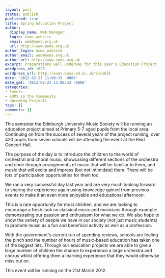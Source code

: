 ```yaml
---
layout: post
status: publish
published: true
title: Spring Education Project
author:
  display_name: Web Manager
  login: eums_website
  email: web@eums.org.uk
  url: http://www.eums.org.uk
author_login: eums_website
author_email: web@eums.org.uk
author_url: http://www.eums.org.uk
excerpt: Preparations well underway for this year's Education Project
wordpress_id: 1625
wordpress_url: http://eums.eusa.ed.ac.uk/?p=1625
date: '2012-02-23 11:00:33 -0800'
date_gmt: '2012-02-23 11:00:33 -0800'
categories:
- Events
- EUMS in the Community
- Upcoming Projects
tags: []
comments: []
---
```

<p>This semester the Edinburgh University Music Society will be running an education project aimed at Primary 5-7 aged pupils from the local area. Continuing on from the success of several years of the project running, over 420 pupils from seven schools will be attending the event at the Reid Concert Hall.</p></p>
<p>The purpose of the day is to introduce the children to the world of orchestral and choral music, showcasing different sections of the orchestra and choir through arrangements of music that will be familiar to them, and music that will excite and impress (but not intimidate) them. There will be lots of participation opportunities for them too.</p></p>
<p>We ran a very successful day last year and are very much looking forward to sharing the experience again using knowledge gained from previous events to make it an even more enjoyable and educational afternoon.</p></p>
<p>This is a rare opportunity for most children, and we are looking to encourage a fresh look on classical music and musicians through example: demonstrating our passion and enthusiasm for what we do. We also hope to show the variety of people we have in our society (not just music students) to promote music as a fun and beneficial activity as well as a profession.</p></p>
<p>With the government's current run of spending reviews, schools are feeling the pinch and the number of hours of music-based education has taken one of the biggest hits. Through our education projects we are able to give a large number of children the chance to experience a large orchestra and chorus whilst offering them a learning experience that they would otherwise miss out on.</p></p>
<p>This event will be running on the 21st March 2012.</p></p>
<p></p></p>
